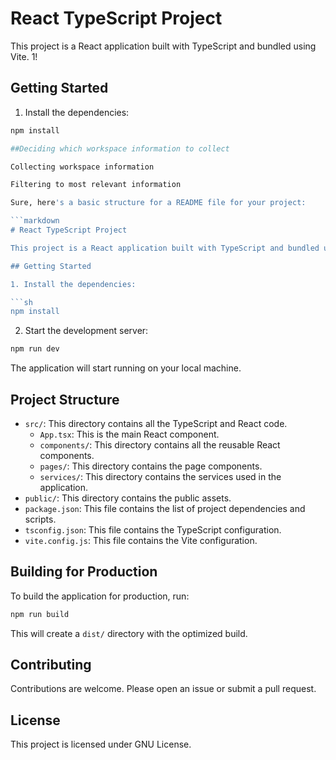 # React TypeScript Project

This project is a React application built with TypeScript and bundled using Vite.
1!
## Getting Started

1. Install the dependencies:

```sh
npm install

##Deciding which workspace information to collect

Collecting workspace information

Filtering to most relevant information

Sure, here's a basic structure for a README file for your project:

```markdown
# React TypeScript Project

This project is a React application built with TypeScript and bundled using Vite.

## Getting Started

1. Install the dependencies:

```sh
npm install
```

2. Start the development server:

```sh
npm run dev
```

The application will start running on your local machine.

## Project Structure

- `src/`: This directory contains all the TypeScript and React code.
  - `App.tsx`: This is the main React component.
  - `components/`: This directory contains all the reusable React components.
  - `pages/`: This directory contains the page components.
  - `services/`: This directory contains the services used in the application.
- `public/`: This directory contains the public assets.
- `package.json`: This file contains the list of project dependencies and scripts.
- `tsconfig.json`: This file contains the TypeScript configuration.
- `vite.config.js`: This file contains the Vite configuration.

## Building for Production

To build the application for production, run:

```sh
npm run build
```

This will create a `dist/` directory with the optimized build.

## Contributing

Contributions are welcome. Please open an issue or submit a pull request.

## License

This project is licensed under GNU License.
```
